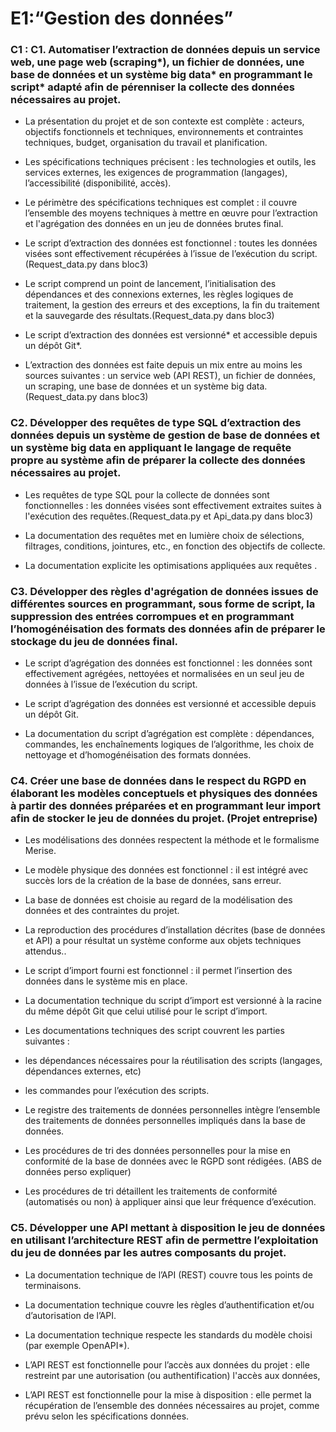 # E1:“Gestion des données”

### C1 : C1. Automatiser l’extraction de données depuis un service web, une page web (scraping*), un fichier de données, une base de données et un système big data* en programmant le script* adapté afin de pérenniser la collecte des données nécessaires au projet. 

- La présentation du projet et de son contexte est complète : acteurs, objectifs fonctionnels et techniques, environnements et contraintes techniques, budget, organisation du travail et planification. 

- Les spécifications techniques précisent : les technologies et outils, les services externes, les exigences de programmation (langages), l’accessibilité (disponibilité, accès).

- Le périmètre des spécifications techniques est complet : il couvre l’ensemble des moyens techniques à mettre en œuvre pour l’extraction et l'agrégation des données en un jeu de données brutes final.


- Le script d’extraction des données est fonctionnel : toutes les données visées sont effectivement récupérées à l’issue de l’exécution du script. (Request_data.py dans bloc3)

- Le script comprend un point de lancement, l’initialisation des dépendances et des connexions externes, les règles logiques de traitement, la gestion des erreurs et des exceptions, la fin du traitement et la sauvegarde des résultats.(Request_data.py dans bloc3)

- Le script d’extraction des données est versionné* et accessible depuis un dépôt Git*.

- L’extraction des données est faite depuis un mix entre au moins les sources suivantes : un service web (API REST), un fichier de données, un scraping, une base de données et un système big data.(Request_data.py dans bloc3)


### C2. Développer des requêtes de type SQL d’extraction des données depuis un système de gestion de base de données et un système big data en appliquant le langage de requête propre au système afin de préparer la collecte des données nécessaires au projet.


- Les requêtes de type SQL pour la collecte de données sont fonctionnelles : les données visées sont effectivement extraites suites à l'exécution des requêtes.(Request_data.py et Api_data.py dans bloc3)

- La documentation des requêtes met en lumière choix de sélections, filtrages, conditions, jointures, etc., en fonction des objectifs de collecte.


- La documentation explicite les optimisations appliquées aux requêtes .


### C3. Développer des règles d'agrégation de données issues de différentes sources en programmant, sous forme de script, la suppression des entrées corrompues et en programmant l’homogénéisation des formats des données afin de préparer le stockage du jeu de données final.	

- Le script d’agrégation des données est fonctionnel : les données sont effectivement agrégées, nettoyées et normalisées en un seul jeu de données à l’issue de l’exécution du script.

- Le script d’agrégation des données est versionné et accessible depuis un dépôt Git.

- La documentation du script d’agrégation est complète : dépendances, commandes, les enchaînements logiques de l’algorithme, les choix de nettoyage et d’homogénéisation des formats données.


### C4. Créer une base de données dans le respect du RGPD en élaborant les modèles conceptuels et physiques des données à partir des données préparées et en programmant leur import afin de stocker le jeu de données du projet. (Projet entreprise)

- Les modélisations des données respectent la méthode et le formalisme Merise.

- Le modèle physique des données est fonctionnel : il est intégré avec succès lors de la création de la base de données, sans erreur.

- La base de données est choisie au regard de la modélisation des données et des contraintes du projet.

- La reproduction des procédures d’installation décrites (base de données et API) a pour résultat un système conforme aux objets techniques attendus..

- Le script d’import fourni est fonctionnel : il permet l’insertion des données dans le système mis en place.

- La documentation technique du script d’import est versionné à la racine du même dépôt Git que celui utilisé pour le script d’import.

- Les documentations techniques des script couvrent les parties suivantes :
- les dépendances nécessaires pour la réutilisation des scripts (langages, dépendances externes, etc)
- les commandes pour l’exécution des scripts.

- Le registre des traitements de données personnelles intègre l’ensemble des traitements de données personnelles impliqués dans la base de données.

- Les procédures de tri des données personnelles pour la mise en conformité de la base de données avec le RGPD sont rédigées. (ABS de données perso expliquer)

- Les procédures de tri détaillent les traitements de conformité (automatisés ou non) à appliquer ainsi que leur fréquence d’exécution.


### C5. Développer une API mettant à disposition le jeu de données en utilisant l’architecture REST afin de permettre l’exploitation du jeu de données par les autres composants du projet.

- La documentation technique de l’API (REST) couvre tous les points de terminaisons.

- La documentation technique couvre les règles d’authentification et/ou d’autorisation de l’API.

- La documentation technique respecte les standards du modèle choisi (par exemple OpenAPI*).

- L’API REST est fonctionnelle pour l’accès aux données du projet : elle restreint par une autorisation (ou authentification) l'accès aux données,

- L’API REST est fonctionnelle pour la mise à disposition : elle permet la récupération de l’ensemble des données nécessaires au projet, comme prévu selon les spécifications données.